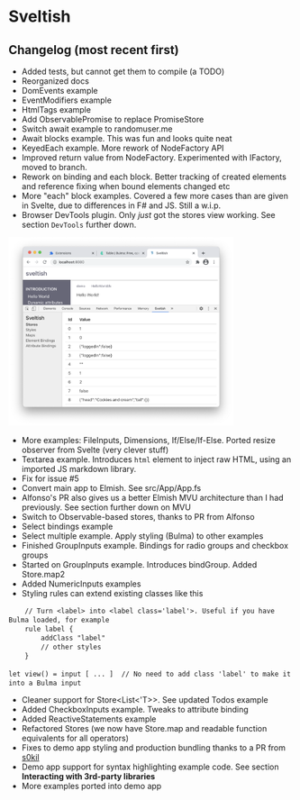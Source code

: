 # Sveltish

## Changelog (most recent first)

- Added tests, but cannot get them to compile (a TODO)
- Reorganized docs
- DomEvents example
- EventModifiers example
- HtmlTags example
- Add ObservablePromise to replace PromiseStore
- Switch await example to randomuser.me
- Await blocks example. This was fun and looks quite neat
- KeyedEach example. More rework of NodeFactory API
- Improved return value from NodeFactory. Experimented with IFactory, moved to branch.
- Rework on binding and each block. Better tracking of created elements and reference fixing when bound elements changed etc
- More "each" block examples. Covered a few more cases than are given in Svelte, due to differences in F# and JS. Still a w.i.p.
- Browser DevTools plugin. Only *just* got the stores view working. See section `DevTools` further down.
<img src="images/devtools.png" width="400" alt="Screenshot of Sveltish DevTools plugin">

- More examples: FileInputs, Dimensions, If/Else/If-Else. Ported resize observer from Svelte (very clever stuff)
- Textarea example. Introduces `html` element to inject raw HTML, using an imported JS markdown library.
- Fix for issue #5
- Convert main app to Elmish. See src/App/App.fs
- Alfonso's PR also gives us a better Elmish MVU architecture than I had previously. See section further down on MVU
- Switch to Observable-based stores, thanks to PR from Alfonso
- Select bindings example
- Select multiple example. Apply styling (Bulma) to other examples
- Finished GroupInputs example. Bindings for radio groups and checkbox groups
- Started on GroupInputs example. Introduces bindGroup. Added Store.map2
- Added NumericInputs examples
- Styling rules can extend existing classes like this
```
    // Turn <label> into <label class='label'>. Useful if you have Bulma loaded, for example
    rule label {
        addClass "label"
        // other styles
    }

let view() = input [ ... ]  // No need to add class 'label' to make it into a Bulma input
```
- Cleaner support for Store<List<'T>>. See updated Todos example
- Added CheckboxInputs example. Tweaks to attribute binding
- Added ReactiveStatements example
- Refactored Stores (we now have Store.map and readable function equivalents for all operators)
- Fixes to demo app styling and production bundling thanks to a PR from [s0kil](https://github.com/s0kil)
- Demo app support for syntax highlighting example code. See section **Interacting with 3rd-party libraries**
- More examples ported into demo app
